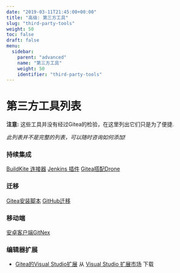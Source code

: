 ```yaml
---
date: "2019-03-11T21:45:00+00:00"
title: "高级: 第三方工具"
slug: "third-party-tools"
weight: 50
toc: false
draft: false
menu:
  sidebar:
    parent: "advanced"
    name: "第三方工具"
    weight: 50
    identifier: "third-party-tools"
---
```


# 第三方工具列表

**注意:** 这些工具并没有经过Gitea的检验，在这里列出它们只是为了便捷.

*此列表并不是完整的列表，可以随时咨询如何添加!*

### 持续集成

[BuildKite 连接器](https://github.com/techknowlogick/gitea-buildkite-connector)
[Jenkins 插件](https://github.com/jenkinsci/gitea-plugin)
[Gitea搭配Drone](https://docs.drone.io/installation/gitea)

### 迁移

[Gitea安装脚本](https://git.coolaj86.com/coolaj86/gitea-installer.sh)
[GitHub迁移](https://gitea.com/gitea/migrator)

### 移动端

[安卓客户端GitNex](https://gitlab.com/mmarif4u/gitnex)

### 编辑器扩展

- [Gitea的Visual Studio扩展](https://github.com/maikebing/Gitea.VisualStudio)    从   [Visual Studio 扩展市场](https://marketplace.visualstudio.com/items?itemName=MysticBoy.GiteaExtensionforVisualStudio) 下载
